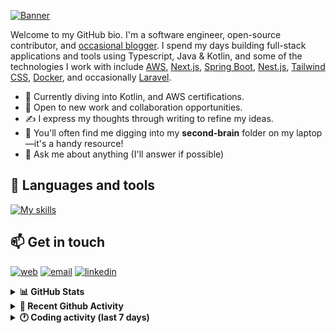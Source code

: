 [![Banner](https://raw.githubusercontent.com/wilfriedago/wilfriedago/main/assets/1.png)][website]

Welcome to my GitHub bio. I'm a software engineer, open-source contributor, and [occasional blogger][blog]. I spend my days building full-stack applications and tools using Typescript, Java & Kotlin, and some of the technologies I work with include [AWS](https://aws.amazon.com/fr/), [Next.js](https://nextjs.org/), [Spring Boot](https://spring.io/projects/spring-boot), [Nest.js](https://nestjs.com/), [Tailwind CSS](https://github.com/tailwindlabs/tailwindcss), [Docker](https://www.docker.com/), and occasionally [Laravel](https://laravel.com/).

- 🔭 Currently diving into Kotlin, and AWS certifications.
- 👯 Open to new work and collaboration opportunities.
- ✍️ I express my thoughts through writing to refine my ideas.
- 🧠 You'll often find me digging into my **second-brain** folder on my laptop—it's a handy resource!
- 💬 Ask me about anything (I'll answer if possible)

## 🎨 Languages and tools

[![My skills](https://skillicons.dev/icons?i=typescript,js,nodejs,nest,java,kotlin,spring,python,fastapi,django,aws,docker,vscode,idea,tailwind&perline=15)](https://wilfriedago.dev/about#skills)

## 📫 Get in touch
[![web](https://img.shields.io/badge/WEBSITE-12100E?logo=google-earth&color=282A36)][website]
[![email](https://img.shields.io/badge/MAIL-12100E?logo=mailgun&color=282A36)][mail]
[![linkedin](https://img.shields.io/badge/LINKEDIN-12100E?logo=linkedin&color=282A36)][linkedin]


<details>
  <summary><b>📊 GitHub Stats</b></summary>
	<br/>
	<p align="left">
		<img width="49.5%" src="https://github-readme-stats.vercel.app/api?username=wilfriedago&show_icons=true&count_private=true&title_color=10b981&icon_color=10b981&theme=react&hide_border=true" />
		<img width="49.5%" src="https://streak-stats.demolab.com/?user=wilfriedago&hide_border=true&theme=react&ring=10b981&fire=fff&currStreakNum=fff&sideLabels=10b981&currStreakLabel=10b981&sideNums=fff" />
	</p>
</details>

<details>
  <summary><b>📅 Recent Github Activity</b></summary>
	<br>

<!--RECENT_ACTIVITY:last_update-->
Last Updated: Sunday, August 3rd, 2025, 4:45:26 AM
<!--RECENT_ACTIVITY:last_update_end-->

<!--RECENT_ACTIVITY:start-->
1. ⭐ Starred [tighten/ziggy](https://github.com/tighten/ziggy)<br>
2. ⭐ Starred [workflowbuildersdk/workflowbuilder](https://github.com/workflowbuildersdk/workflowbuilder)<br>
3. ⭐ Starred [reaviz/reaflow](https://github.com/reaviz/reaflow)<br>
4. ⭐ Starred [openmrs/openmrs-esm-form-engine-lib](https://github.com/openmrs/openmrs-esm-form-engine-lib)<br>
5. ⭐ Starred [jetpack-compose/jetpack-compose-awesome](https://github.com/jetpack-compose/jetpack-compose-awesome)<br>
<!--RECENT_ACTIVITY:end-->
</details>

<details>
  <summary><b>🕐 Coding activity (last 7 days)</b></summary>
	<br>

<!--START_SECTION:waka-->

```python
Total Time: 1 hr 28 mins

TypeScript        17 mins         █████░░░░░░░░░░░░░░░░░░░░   19.48 %
Java              16 mins         ████▓░░░░░░░░░░░░░░░░░░░░   18.88 %
JavaScript        16 mins         ████▓░░░░░░░░░░░░░░░░░░░░   18.76 %
Bash              9 mins          ██▓░░░░░░░░░░░░░░░░░░░░░░   10.46 %
CSS               4 mins          █▒░░░░░░░░░░░░░░░░░░░░░░░   04.80 %
Java Properties   0 secs          ▒░░░░░░░░░░░░░░░░░░░░░░░░   01.00 %
Properties        0 secs          ░░░░░░░░░░░░░░░░░░░░░░░░░   00.20 %
INI               0 secs          ░░░░░░░░░░░░░░░░░░░░░░░░░   00.08 %
```

<!--END_SECTION:waka-->
</details>

[website]: https://wilfriedago.me
[linkedin]: https://linkedin.com/in/wilfriedago
[blog]: https://wilfriedago.me/blog
[mail]: mailto:hello@wilfriedago.me
